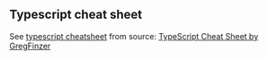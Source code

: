 ## Typescript cheat sheet

See [typescript cheatsheet](typescript_cheatsheet.pdf) from source: [TypeScript Cheat Sheet by GregFinzer](http://www.cheatography.com/gregfinzer/cheat-sheets/typescript)

